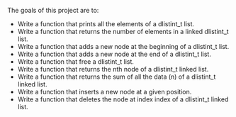 The goals of this project are to:
* Write a function that prints all the elements of a dlistint_t list.
* Write a function that returns the number of elements in a linked dlistint_t list.
* Write a function that adds a new node at the beginning of a dlistint_t list.
* Write a function that adds a new node at the end of a dlistint_t list.
* Write a function that free a dlistint_t list.
* Write a function that returns the nth node of a dlistint_t linked list.
* Write a function that returns the sum of all the data (n) of a dlistint_t linked list.
* Write a function that inserts a new node at a given position.
* Write a function that deletes the node at index index of a dlistint_t linked list.

